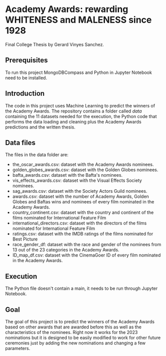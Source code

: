 # Academy Awards: rewarding WHITENESS and MALENESS since 1928

Final College Thesis by Gerard Vinyes Sanchez.

## Prerequisites
To run this project MongoDBCompass and Python in Jupyter Notebook need to be installed.

## Introduction
The code in this project uses Machine Learning to predict the winners of the Academy Awards. The repository contains a folder called *data* containing the 11 datasets needed for the execution, the Python code that performs the data loading and cleaning plus the Academy Awards predictions and the written thesis.

## Data files
The files in the data folder are:
- the_oscar_awards.csv: dataset with the Academy Awards nominees.
- golden_globes_awards.csv: dataset with the Golden Globes nominees.
- bafta_awards.csv: dataset with the Bafta's nominees.
- vis_effects_awards.csv: dataset with the Visual Effects Society nominees.
- sag_awards.csv: dataset with the Society Actors Guild nominees.
- awards.csv: dataset with the number of Academy Awards, Golden Globes and Baftas wins and nominees of every film nominated in the Academy Awards.
- country_continent.csv: dataset with the country and continent of the films nominated for International Feature Film
- international_directors.csv: dataset with the directors of the films nominated for International Feature Film
- ratings.csv: dataset with the IMDB ratings of the films nominated for Best Picture
- race_gender_df: dataset with the race and gender of the nominees from 13 out of the 23 categories in the Academy Awards.
- ID_map_df.csv: dataset with the CinemaGoer ID of every film nominated in the Academy Awards.

## Execution
The Python file doesn't contain a main, it needs to be run through Jupyter Notebook.

## Goal
The goal of this project is to predict the winners of the Academy Awards based on other awards that are awarded before this as well as the characteristics of the nominees. Right now it works for the 2023 nominations but it is designed to be easily modified to work for other future ceremonies just by adding the new nominations and changing a few parameters.

